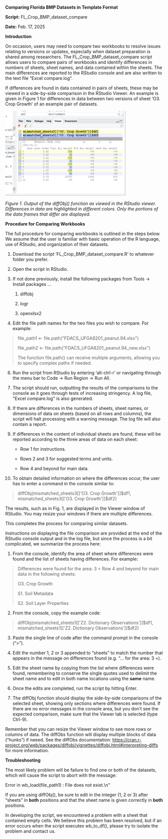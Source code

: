 **Comparing Florida BMP Datasets in Template Format**

**Script:** FL_Crop_BMP_dataset_compare

**Date:** Feb. 17, 2025

**Introduction**

On occasion, users may need to compare two workbooks to resolve issues
relating to versions or updates, especially when dataset preparation is
shared among researchers. The FL_Crop_BMP_dataset_compare script allows
users to compare pairs of workbooks and identify differences in numbers
of sheets, sheet names, and data contained within the sheets. The main
differences are reported to the RStudio console and are also written to
the text file “Excel compare.log”.

If differences are found in data contained in pairs of sheets, these may
be viewed in a side-by-side comparison in the RStudio Viewer. An example
is given in Figure 1 for differences in data between two versions of
sheet ‘O3. Crop Growth’ of an example pair of datasets.

<img src="Mismatch_view_only.png" style="width:4.0in;height:2.8in" />

*Figure 1. Output of the diffObj() function as viewed in the RStudio
viewer. Differences in data are highlighted in different colors. Only
the portions of the data frames that differ are displayed.*

**Procedure for Comparing Workbooks**

The full procedure for comparing workbooks is outlined in the steps
below. We assume that the user is familiar with basic operation of the R
language, use of RStudio, and organization of their datasets.

1. Download the script ‘FL_Crop_BMP_dataset_compare.R’ to whatever
   folder you prefer.

2. Open the script in RStudio.

3. If not done previously, install the following packages from Tools
   -\> Install packages …
   
   1. diffobj
   
   2. logr
   
   3. openxlsx2

4. Edit the file path names for the two files you wish to compare. For
   example:

> file_path1 \<- file.path("FDACS_UFGA8201_peanut.94.xlsx")
> 
> file_path2 \<- file.path("FDACS_UFGA8201_peanut.94_new.xlsx")
> 
> The function file.path() can receive multiple arguments, allowing you
> to specify complex paths if needed.

6. Run the script from RStudio by entering ‘alt-ctrl-r’ or navigating
   through the menu bar to Code -\> Run Region -\> Run All.

7. The script should run, outputting the results of the comparisons to
   the console as it goes through tests of increasing stringency. A log file, "Excel compare.log" is also generated.

8. If there are differences in the numbers of sheets, sheet names, or
   dimensions of data on sheets (based on all rows and columns), the
   script will halt processing with a warning message. The log file
   will also contain a report.

9. If differences in the content of individual sheets are found, these
   will be reported according to the three areas of data on each sheet:
   
   - Row 1 for instructions.
   
   - Rows 2 and 3 for suggested terms and units.
   
   - Row 4 and beyond for main data.

10. To obtain detailed information on where the differences occur, the
    user has to enter a command in the console similar to:

> diffObj(mismatched_sheets3\[\['O3. Crop Growth'\]\]\$df1,
> mismatched_sheets3\[\['O3. Crop Growth'\]\]\$df2)

The results, such as in Fig. 1, are displayed in the Viewer window of
RStudio. You may resize your windows if there are multiple differences.

This completes the process for comparing similar datasets.

Instructions on displaying the file comparison are provided at the end
of the RStudio console output and in the log file, but since the process
is a bit complicated, we summarize the process here:

1. From the console, identify the area of sheet where differences were
   found and the list of sheets having differences. For example:

> Differences were found for the area: 3 = Row 4 and beyond for main
> data in the following sheets:
> 
> O3. Crop Growth
> 
> S1. Soil Metadata
> 
> S2. Soil Layer Properties

2. From the console, copy the example code:

> diffObj(mismatched_sheets1\[\['Z2. Dictionary Observations'\]\]\$df1,
> mismatched_sheets1\[\['Z2. Dictionary Observations'\]\]\$df2)

3. Paste the single line of code after the command prompt in the
   console (“\>”).

4. Edit the number 1, 2 or 3 appended to “sheets” to match
   the number that appears in the message on differences found (e.g. “…
   for the area: 3 =).

5. Edit the sheet name by copying from the list where differences were
   found, remembering to conserve the single quotes used to delimit the
   sheet name and to edit in both name locations using the **same**
   name.

6. Once the edits are completed, run the script by hitting Enter.

7. The diffObj function should display the side-by-side comparisons of
   the selected sheet, showing only sections where differences were
   found. If there are no error messages in the console area, but you don’t see
   the expected comparison, make sure that the Viewer tab is selected
   (type Ctrl-9).

Remember that you can resize the Viewer window to see more rows or
columns of data. The diffObs function will display multiple blocks of
data (“hunks”) if neeed. See the diffObs documentation:
<https://cran.r-project.org/web/packages/diffobj/vignettes/diffobj.html#interpreting-diffs>
for more information.

**Troubleshooting**

The most likely problem will be failure to find one or both of the
datasets, which will cause the script to abort with the message:

Error in wb_load(file_path1) : File does not exist.\n"

If you are using diffObj(), be sure to edit in the integer (1, 2 or 3)
after “sheets” in **both** positions and that the sheet name is given
correctly in **both** positions.

In developing the script, we encountered a problem with a sheet
that contained empty cells. We believe this problem has been resolved,
but if an error occurs when the script executes wb_to_df(), please try
to isolate the problem and contact us.
